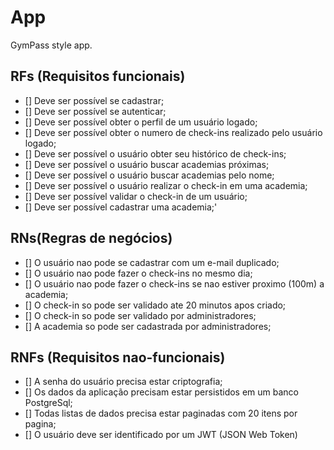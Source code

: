 # App

GymPass style app.

## RFs (Requisitos funcionais)

- [] Deve ser possível se cadastrar;
- [] Deve ser possível se autenticar;
- [] Deve ser possível obter o perfil de um usuário logado;
- [] Deve ser possível obter o numero de check-ins realizado pelo usuário logado;
- [] Deve ser possível o usuário obter seu histórico de check-ins;
- [] Deve ser possível o usuário buscar academias próximas;
- [] Deve ser possível o usuário buscar academias pelo nome;
- [] Deve ser possível o usuário realizar o check-in em uma academia;
- [] Deve ser possível validar o check-in de um usuário;
- [] Deve ser possível cadastrar uma academia;'

## RNs(Regras de negócios)

- [] O usuário nao pode se cadastrar com um e-mail duplicado;
- [] O usuário nao pode fazer o check-ins no mesmo dia;
- [] O usuário nao pode fazer o check-ins se nao estiver proximo (100m) a academia;
- [] O check-in so pode ser validado ate 20 minutos apos criado;
- [] O check-in so pode ser validado por administradores;
- [] A academia so pode ser cadastrada por administradores;

## RNFs (Requisitos nao-funcionais)

- [] A senha do usuário precisa estar criptografia;
- [] Os dados da aplicação precisam estar persistidos em um banco PostgreSql;
- [] Todas listas de dados precisa estar paginadas com 20 itens por pagina;
- [] O usuário deve ser identificado por um JWT (JSON Web Token)
